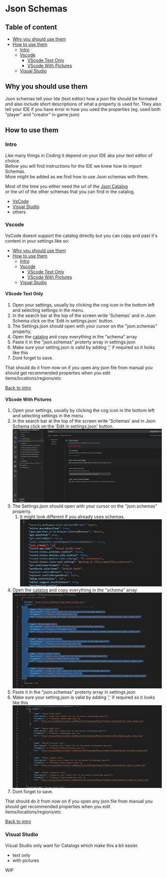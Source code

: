 <!-- omit from toc -->
# Json Schemas
<!-- omit from toc -->
## Table of content

- [Why you should use them](#why-you-should-use-them)
- [How to use them](#how-to-use-them)
  - [Intro](#intro)
  - [Vscode](#vscode)
    - [VScode Text Only](#vscode-text-only)
    - [VScode With Pictures](#vscode-with-pictures)
  - [Visual Studio](#visual-studio)

## Why you should use them

Json schemas tell your Ide (text editor) how a json file should be formated and also include short descriptions of what
a property is used for.
They also tell your IDE if you have error in how you used the properties (eg. used both "player" and "creator" in game.json)

## How to use them

### Intro

Like many things in Coding it depend on your IDE aka your text editor of choice.  
Bellow you will find instructions for the IDE we knew how to import Schemas.  
More might be added as we find how to use Json schemas with them.

Most of the time you either need the url of the [Json Catalog](/schemas/Manual.schema.catalog.json)  
or the url of the other schemas that you can find in the catalog.

- [VsCode](#vscode)
- [Visual Studio](#visual-studio)
- others

### Vscode

VsCode doesnt support the catalog directly but you can copy and past it's content in your settings like so:

- [Why you should use them](#why-you-should-use-them)
- [How to use them](#how-to-use-them)
  - [Intro](#intro)
  - [Vscode](#vscode)
    - [VScode Text Only](#vscode-text-only)
    - [VScode With Pictures](#vscode-with-pictures)
  - [Visual Studio](#visual-studio)

#### VScode Text Only

1. Open your settings, usually by clicking the cog icon in the bottom left and selecting settings in the menu.
2. In the search bar at the top of the screen write 'Schemas' and in Json Schema click on the 'Edit in settings.json' button.
3. The Settings.json should open with your cursor on the "json.schemas" property.
4. Open the [catalog](/schemas/Manual.schema.catalog.json) and copy everything in the "schema" array
5. Paste it in the "json.schemas" proterty array in settings.json
6. Make sure your setting.json is valid by adding ',' if required so it looks like this
7. Dont forget to save.

That should do it from now on if you open any json file from manual you should get recommended properties when you edit  
items/locations/regions/etc

[Back to intro](#intro)

#### VScode With Pictures

1. Open your settings, usually by clicking the cog icon in the bottom left and selecting settings in the menu.
2. In the search bar at the top of the screen write 'Schemas' and in Json Schema click on the 'Edit in settings.json' button.
  ![Screenshot of the setting page and what the button look like](/docs/img/schemas/VSCode_settings_search.PNG)
3. The Settings.json should open with your cursor on the "json.schemas" property.
   1. It might look different if you already uses schemas.  
![Screenshot of the setting.json](/docs/img/schemas/VSCode_settings.json_find_jsonschemas.PNG)
4. Open the [catalog](/schemas/Manual.schema.catalog.json) and copy everything in the "schema" array
  ![Screenshot of the catalog which shows evertything in the 'schemas' array selected](/docs/img/schemas/VSCode_catalog_copy_schemas.PNG)
5. Paste it in the "json.schemas" proterty array in settings.json
6. Make sure your setting.json is valid by adding ',' if required so it looks like this
  ![Screenshot of the result of following the instruction in settings.json](/docs/img/schemas/VSCode_settings.json_final.PNG)
7. Dont forget to save.

That should do it from now on if you open any json file from manual you should get recommended properties when you edit  
items/locations/regions/etc

[Back to intro](#intro)

### Visual Studio

Visual Studio only want for Catalogs which make this a bit easier.

- text only
- with pictures

WIP
